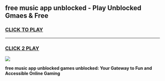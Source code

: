 
## free music app unblocked - Play Unblocked Gmaes & Free
<h3>
<a href="https://news.freeplayer.one?title=free_music_app_unblocked&ref=23F">CLICK TO PLAY</a></h3>
<hr>

<h3>
<a href="https://news.freeplayer.one?title=free_music_app_unblocked&ref=23F">CLICK 2 PLAY</a>
  
</h3>

<a href="https://news.freeplayer.one?title=free_music_app_unblocked&ref=23F/"><img src="https://clearcache.store/games.png"></a>


**free music app unblocked games unblocked: Your Gateway to Fun and Accessible Online Gaming**
